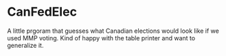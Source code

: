 # CanFedElec
A little prgoram that guesses what Canadian elections would look like if we used MMP voting. Kind of happy with the table printer and want to generalize it.
